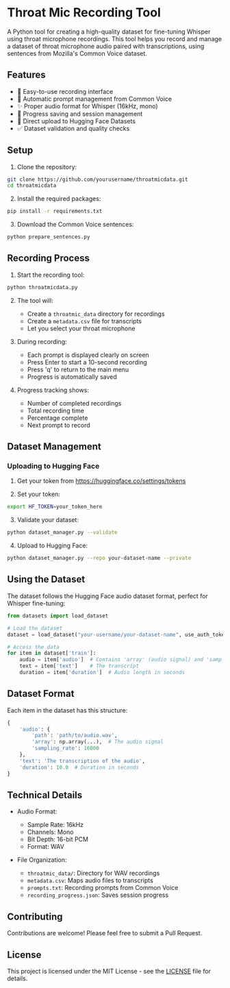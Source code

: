 # Throat Mic Recording Tool

A Python tool for creating a high-quality dataset for fine-tuning Whisper using throat microphone recordings. This tool helps you record and manage a dataset of throat microphone audio paired with transcriptions, using sentences from Mozilla's Common Voice dataset.

## Features

- 🎤 Easy-to-use recording interface
- 📝 Automatic prompt management from Common Voice
- ✨ Proper audio format for Whisper (16kHz, mono)
- 🔄 Progress saving and session management
- 🤗 Direct upload to Hugging Face Datasets
- ✅ Dataset validation and quality checks

## Setup

1. Clone the repository:
```bash
git clone https://github.com/yourusername/throatmicdata.git
cd throatmicdata
```

2. Install the required packages:
```bash
pip install -r requirements.txt
```

3. Download the Common Voice sentences:
```bash
python prepare_sentences.py
```

## Recording Process

1. Start the recording tool:
```bash
python throatmicdata.py
```

2. The tool will:
   - Create a `throatmic_data` directory for recordings
   - Create a `metadata.csv` file for transcripts
   - Let you select your throat microphone

3. During recording:
   - Each prompt is displayed clearly on screen
   - Press Enter to start a 10-second recording
   - Press 'q' to return to the main menu
   - Progress is automatically saved

4. Progress tracking shows:
   - Number of completed recordings
   - Total recording time
   - Percentage complete
   - Next prompt to record

## Dataset Management

### Uploading to Hugging Face

1. Get your token from https://huggingface.co/settings/tokens

2. Set your token:
```bash
export HF_TOKEN=your_token_here
```

3. Validate your dataset:
```bash
python dataset_manager.py --validate
```

4. Upload to Hugging Face:
```bash
python dataset_manager.py --repo your-dataset-name --private
```

## Using the Dataset

The dataset follows the Hugging Face audio dataset format, perfect for Whisper fine-tuning:

```python
from datasets import load_dataset

# Load the dataset
dataset = load_dataset("your-username/your-dataset-name", use_auth_token=True)

# Access the data
for item in dataset['train']:
    audio = item['audio']  # Contains 'array' (audio signal) and 'sampling_rate'
    text = item['text']    # The transcript
    duration = item['duration']  # Audio length in seconds
```

## Dataset Format

Each item in the dataset has this structure:
```python
{
    'audio': {
        'path': 'path/to/audio.wav',
        'array': np.array(...),  # The audio signal
        'sampling_rate': 16000
    },
    'text': 'The transcription of the audio',
    'duration': 10.0  # Duration in seconds
}
```

## Technical Details

- Audio Format:
  - Sample Rate: 16kHz
  - Channels: Mono
  - Bit Depth: 16-bit PCM
  - Format: WAV

- File Organization:
  - `throatmic_data/`: Directory for WAV recordings
  - `metadata.csv`: Maps audio files to transcripts
  - `prompts.txt`: Recording prompts from Common Voice
  - `recording_progress.json`: Saves session progress

## Contributing

Contributions are welcome! Please feel free to submit a Pull Request.

## License

This project is licensed under the MIT License - see the [LICENSE](LICENSE) file for details. 